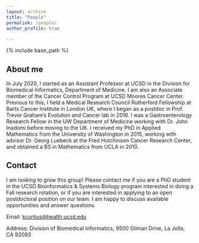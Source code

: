 ```yaml
---
layout: archive
title: "People"
permalink: /people/
author_profile: true

---
```


{% include base_path %}



<h2>About me </h2>

In July 2020, I started as an Assistant Professor at UCSD in the Division for Biomedical Informatics, Department of Medicine. I am also an Associate member of the Cancer Control Program at UCSD Moores Cancer Center. Previous to this, I held a Medical Research Council Rutherford Fellowship at Barts Cancer Institute in London UK, where I began as a postdoc in Prof Trevor Graham’s Evolution and Cancer lab in 2016. I was a Gastroenterology Research Fellow in the UW Department of Medicine working with Dr. John Inadomi before moving to the UK. I received my PhD in Applied Mathematics from the University of Washington in 2015, working with advisor Dr. Georg Luebeck at the Fred Hutchinson Cancer Research Center, and obtained a BS in Mathematics from UCLA in 2010. 


<h2>Contact</h2>

I am looking to grow this group! Please contact me if you are a PhD student in the UCSD Bioinformatics & Systems Biology program interested in doing a Fall research rotation, or if you are interested in applying to an open postdoctoral position on our team. I am happy to discuss available opportunities and answer questions. 

Email: kcurtius@health.ucsd.edu

Address: Division of Biomedical Informatics, 9500 Gilman Drive, La Jolla, CA 92093

